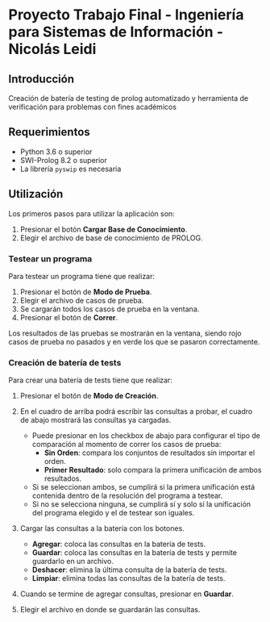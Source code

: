 # Proyecto Trabajo Final - Ingeniería para Sistemas de Información - Nicolás Leidi

## Introducción

Creación de batería de testing de prolog automatizado y herramienta de verificación para problemas con fines académicos

## Requerimientos

-   Python 3.6 o superior
-   SWI-Prolog 8.2 o superior
-   La librería `pyswip` es necesaria

## Utilización

Los primeros pasos para utilizar la aplicación son:

1.  Presionar el botón **Cargar Base de Conocimiento**.
2.  Elegir el archivo de base de conocimiento de PROLOG.

### Testear un programa

Para testear un programa tiene que realizar:

1.  Presionar el botón de **Modo de Prueba**.
2.  Elegir el archivo de casos de prueba.
3.  Se cargarán todos los casos de prueba en la ventana.
4.  Presionar el botón de **Correr**.

Los resultados de las pruebas se mostrarán en la ventana, siendo rojo casos de prueba no pasados y en verde los que se pasaron correctamente.

### Creación de batería de tests

Para crear una batería de tests tiene que realizar:

1.  Presionar el botón de **Modo de Creación**.
2.  En el cuadro de arriba podrá escribir las consultas a probar, el cuadro de abajo mostrará las consultas ya cargadas.

    -   Puede presionar en los checkbox de abajo para configurar el tipo de comparación al momento de correr los casos de prueba:
        -   **Sin Orden**: compara los conjuntos de resultados sin importar el orden.
        -   **Primer Resultado**: solo compara la primera unificación de ambos resultados.
    -   Si se seleccionan ambos, se cumplirá si la primera unificación está contenida dentro de la resolución del programa a testear.
    -   Si no se selecciona ninguna, se cumplirá sí y solo sí la unificación del programa elegido y el de testear son iguales.

3.  Cargar las consultas a la batería con los botones.

    -   **Agregar**: coloca las consultas en la batería de tests.
    -   **Guardar**: coloca las consultas en la batería de tests y permite guardarlo en un archivo.
    -   **Deshacer**: elimina la última consulta de la batería de tests.
    -   **Limpiar**: elimina todas las consultas de la batería de tests.

4.  Cuando se termine de agregar consultas, presionar en **Guardar**.
5.  Elegir el archivo en donde se guardarán las consultas.
